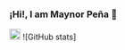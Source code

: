 ### ¡Hi!, I am Maynor Peña 👋

<code><img height="20" src="https://www.codewars.com/users/PENA98/badges/large"></code>
![GitHub stats]
<!--
**PENA98/PENA98** is a ✨ _special_ ✨ repository because its `README.md` (this file) appears on your GitHub profile.

Here are some ideas to get you started:

- 🔭 I’m currently working on ... 
- 🌱 I’m currently learning ...
- 👯 I’m looking to collaborate on ...
- 🤔 I’m looking for help with ...
- 💬 Ask me about ...
- 📫 How to reach me: ...
- 😄 Pronouns: ...
- ⚡ Fun fact: ...
-->
